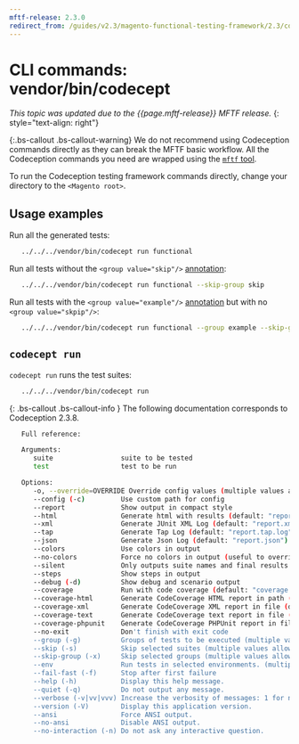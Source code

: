 ```yaml
---
mftf-release: 2.3.0
redirect_from: /guides/v2.3/magento-functional-testing-framework/2.3/commands/codeception.html
---
```


# CLI commands: vendor/bin/codecept

_This topic was updated due to the {{page.mftf-release}} MFTF release._
{: style="text-align: right"}

{:.bs-callout .bs-callout-warning}
We do not recommend using Codeception commands directly as they can break the MFTF basic workflow.
All the Codeception commands you need are wrapped using the [`mftf` tool][].

To run the Codeception testing framework commands directly, change your directory to the `<Magento root>`.

## Usage examples

Run all the generated tests:

```bash
   ../../../vendor/bin/codecept run functional
```

Run all tests without the `<group value="skip"/>` [annotation][]:

```bash
   ../../../vendor/bin/codecept run functional --skip-group skip
```

Run all tests with the `<group value="example"/>` [annotation][] but with no `<group value="skpip"/>`:

```bash
   ../../../vendor/bin/codecept run functional --group example --skip-group skip
```

## `codecept run`

`codecept run` runs the test suites:

```bash
   ../../../vendor/bin/codecept run
```

{: .bs-callout .bs-callout-info }
The following documentation corresponds to Codeception 2.3.8.

```bash
   Full reference:

   Arguments:
      suite                 suite to be tested
      test                  test to be run

   Options:
      -o, --override=OVERRIDE Override config values (multiple values allowed)
      --config (-c)         Use custom path for config
      --report              Show output in compact style
      --html                Generate html with results (default: "report.html")
      --xml                 Generate JUnit XML Log (default: "report.xml")
      --tap                 Generate Tap Log (default: "report.tap.log")
      --json                Generate Json Log (default: "report.json")
      --colors              Use colors in output
      --no-colors           Force no colors in output (useful to override config file)
      --silent              Only outputs suite names and final results
      --steps               Show steps in output
      --debug (-d)          Show debug and scenario output
      --coverage            Run with code coverage (default: "coverage.serialized")
      --coverage-html       Generate CodeCoverage HTML report in path (default: "coverage")
      --coverage-xml        Generate CodeCoverage XML report in file (default: "coverage.xml")
      --coverage-text       Generate CodeCoverage text report in file (default: "coverage.txt")
      --coverage-phpunit    Generate CodeCoverage PHPUnit report in file (default: "coverage-phpunit")
      --no-exit             Don't finish with exit code
      --group (-g)          Groups of tests to be executed (multiple values allowed)
      --skip (-s)           Skip selected suites (multiple values allowed)
      --skip-group (-x)     Skip selected groups (multiple values allowed)
      --env                 Run tests in selected environments. (multiple values allowed, environments can be merged with ',')
      --fail-fast (-f)      Stop after first failure
      --help (-h)           Display this help message.
      --quiet (-q)          Do not output any message.
      --verbose (-v|vv|vvv) Increase the verbosity of messages: 1 for normal output, 2 for more verbose output and 3 for debug
      --version (-V)        Display this application version.
      --ansi                Force ANSI output.
      --no-ansi             Disable ANSI output.
      --no-interaction (-n) Do not ask any interactive question.
```

<!-- Link definitions -->

[`mftf` tool]: mftf.html
[annotation]: ../test/annotations.html